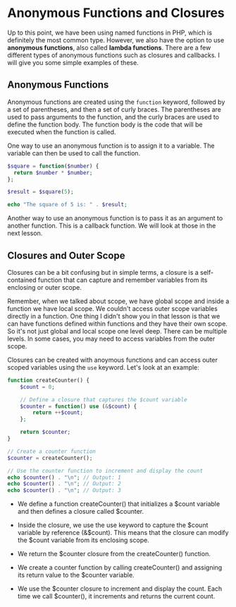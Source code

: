 # Anonymous Functions and Closures

Up to this point, we have been using named functions in PHP, which is definitely the most common type. However, we also have the option to use **anonymous functions**, also called **lambda functions**. There are a few different types of anonymous functions such as closures and callbacks. I will give you some simple examples of these.

## Anonymous Functions

Anonymous functions are created using the `function` keyword, followed by a set of parentheses, and then a set of curly braces. The parentheses are used to pass arguments to the function, and the curly braces are used to define the function body. The function body is the code that will be executed when the function is called.

One way to use an anonymous function is to assign it to a variable. The variable can then be used to call the function.

```php
$square = function($number) {
  return $number * $number;
};

$result = $square(5);

echo "The square of 5 is: " . $result;
```

Another way to use an anonymous function is to pass it as an argument to another function. This is a callback function. We will look at those in the next lesson.

## Closures and Outer Scope

Closures can be a bit confusing but in simple terms, a closure is a self-contained function that can capture and remember variables from its enclosing or outer scope. 

Remember, when we talked about scope, we have global scope and inside a function we have local scope. We couldn't access outer scope variables directly in a function. One thing I didn't show you in that lesson is that we can have functions defined within functions and they have their own scope. So it's not just global and local scope one level deep. There can be multiple levels. In some cases, you may need to access variables from the outer scope.

Closures can be created with anoymous functions and can access outer scoped variables using the `use` keyword. Let's look at an example:

```php
function createCounter() {
    $count = 0;

    // Define a closure that captures the $count variable
    $counter = function() use (&$count) {
        return ++$count;
    };

    return $counter;
}

// Create a counter function
$counter = createCounter();

// Use the counter function to increment and display the count
echo $counter() . "\n"; // Output: 1
echo $counter() . "\n"; // Output: 2
echo $counter() . "\n"; // Output: 3
```

- We define a function createCounter() that initializes a $count variable and then defines a closure called $counter.

- Inside the closure, we use the use keyword to capture the $count variable by reference (&$count). This means that the closure can modify the $count variable from its enclosing scope.

- We return the $counter closure from the createCounter() function.

- We create a counter function by calling createCounter() and assigning its return value to the $counter variable.

- We use the $counter closure to increment and display the count. Each time we call $counter(), it increments and returns the current count.